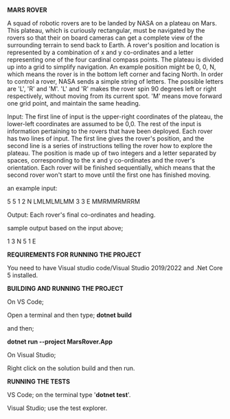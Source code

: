 <b>MARS ROVER</b>

A squad of robotic rovers are to be landed by NASA on a plateau on Mars. This plateau, which is
curiously rectangular, must be navigated by the rovers so that their on board cameras can get a
complete view of the surrounding terrain to send back to Earth.
A rover's position and location is represented by a combination of x and y co-ordinates and a letter
representing one of the four cardinal compass points. The plateau is divided up into a grid to
simplify navigation. An example position might be 0, 0, N, which means the rover is in the bottom
left corner and facing North.
In order to control a rover, NASA sends a simple string of letters. The possible letters are 'L', 'R' and
'M'. 'L' and 'R' makes the rover spin 90 degrees left or right respectively, without moving from its
current spot. 'M' means move forward one grid point, and maintain the same heading.

Input:
The first line of input is the upper-right coordinates of the plateau, the lower-left coordinates are
assumed to be 0,0.
The rest of the input is information pertaining to the rovers that have been deployed. Each rover
has two lines of input. The first line gives the rover's position, and the second line is a series of
instructions telling the rover how to explore the plateau.
The position is made up of two integers and a letter separated by spaces, corresponding to the x
and y co-ordinates and the rover's orientation.
Each rover will be finished sequentially, which means that the second rover won't start to move
until the first one has finished moving.

an example input: 

5 5
1 2 N
LMLMLMLMM
3 3 E
MMRMMRMRRM


Output:
Each rover's final co-ordinates and heading.

sample output based on the input above;

1 3 N
5 1 E

<b>REQUIREMENTS FOR  RUNNING THE PROJECT</b>

You need to have Visual studio code/Visual Studio 2019/2022 and .Net Core 5 installed. 

<b>BUILDING AND RUNNING THE PROJECT</b>

On VS Code;

Open a terminal and then type;
<b>dotnet build</b>

and then;

<b>dotnet run --project MarsRover.App</b>

On Visual Studio;

Right click on the solution build and then run.

<b>RUNNING THE TESTS</b>

VS Code; on the terminal type '<b>dotnet test</b>'.

Visual Studio; use the test explorer.
